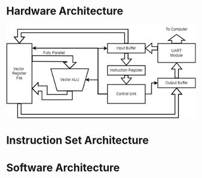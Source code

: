 # Hardware Architecture

![Architecture Diagram](Assets/Arch1.png)

# Instruction Set Architecture

# Software Architecture
